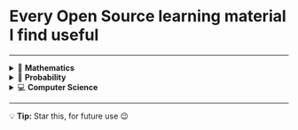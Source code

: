 
# Every Open Source learning material I find useful

---

<details>
<summary>🧮 <strong>Mathematics</strong></summary>

- [📘 Number Theory (MITOCW)](https://ocw.mit.edu/courses/18-781-theory-of-numbers-spring-2012/)  

</details>

<details>
<summary>🎲 <strong>Probability</strong></summary>

- [📘 Introduction to Probability (MITOCW)](https://openlearninglibrary.mit.edu/courses/course-v1:MITx+18.05r_10+2022_Summer/about)  

</details>

<details>
<summary>💻 <strong>Computer Science</strong></summary>

- [📘 Algorithms (MITOCW)](https://ocw.mit.edu/courses/6-006-introduction-to-algorithms-spring-2008/)  

- [📘 Introduction to Programming (MITOCW)](https://ocw.mit.edu/courses/6-00-introduction-to-computer-science-and-programming-fall-2008/)  

</details>

---

💡 **Tip:** Star this, for future use 😉
